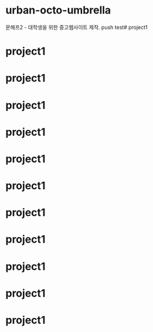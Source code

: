 # urban-octo-umbrella
문해프2 - 대학생을 위한 중고웹사이트 제작.
push test# project1
# project1
# project1
# project1
# project1
# project1
# project1
# project1
# project1
# project1
# project1
# project1
